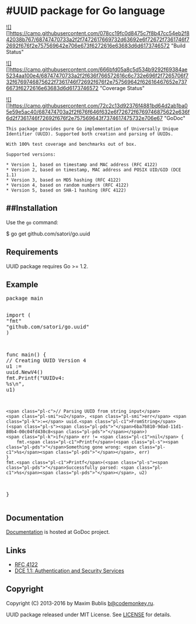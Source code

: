 #UUID package for Go language
=

[![]](https://travis-ci.org/satori/go.uuid)
[]https://camo.githubusercontent.com/078cc19fc0d8475c7f8b47cc54eb2f842038b767/68747470733a2f2f7472617669732d63692e6f72672f7361746f72692f676f2e757569642e706e673f6272616e63683d6d6173746572 "Build Status" 

[![]](https://coveralls.io/github/satori/go.uuid)
[]https://camo.githubusercontent.com/666bfd05a8c5d534b9292f69384ae5234aa100e4/68747470733a2f2f636f766572616c6c732e696f2f7265706f732f6769746875622f7361746f72692f676f2e757569642f62616467652e7376673f6272616e63683d6d6173746572 "Coverage Status" 

[![]](http://godoc.org/github.com/satori/go.uuid)
[]https://camo.githubusercontent.com/72c2c13d92376f4881bd64d2ab1ba05e59e5ac40/687474703a2f2f676f646f632e6f72672f6769746875622e636f6d2f7361746f72692f676f2e757569643f7374617475732e706e67 "GoDoc"



    This package provides pure Go implementation of Universally Unique Identifier (UUID). Supported both creation and parsing of UUIDs.

    With 100% test coverage and benchmarks out of box.

    Supported versions:

    * Version 1, based on timestamp and MAC address (RFC 4122)
    * Version 2, based on timestamp, MAC address and POSIX UID/GID (DCE 1.1)
    * Version 3, based on MD5 hashing (RFC 4122)
    * Version 4, based on random numbers (RFC 4122)
    * Version 5, based on SHA-1 hashing (RFC 4122)


##Installation
-
Use the `go` command:

$ go get github.com/satori/go.uuid


<h2>Requirements</h2>

<p>UUID package requires Go &gt;= 1.2.</p>

<h2>Example</h2>

<div class="highlight highlight-source-go"><pre><span class="pl-k">package</span> main

<span class="pl-k">import</span> (
    <span class="pl-s"><span class="pl-pds">"</span>fmt<span class="pl-pds">"</span></span>
    <span class="pl-s"><span class="pl-pds">"</span>github.com/satori/go.uuid<span class="pl-pds">"</span></span>
)

<span class="pl-k">func</span> <span class="pl-en">main</span>() {
    <span class="pl-c">// Creating UUID Version 4</span>
    <span class="pl-smi">u1</span> <span class="pl-k">:=</span> uuid.<span class="pl-c1">NewV4</span>()
    fmt.<span class="pl-c1">Printf</span>(<span class="pl-s"><span class="pl-pds">"</span>UUIDv4: <span class="pl-c1">%s</span><span class="pl-cce">\n</span><span class="pl-pds">"</span></span>, u1)

    <span class="pl-c">// Parsing UUID from string input</span>
    <span class="pl-smi">u2</span>, <span class="pl-smi">err</span> <span class="pl-k">:=</span> uuid.<span class="pl-c1">FromString</span>(<span class="pl-s"><span class="pl-pds">"</span>6ba7b810-9dad-11d1-80b4-00c04fd430c8<span class="pl-pds">"</span></span>)
    <span class="pl-k">if</span> err != <span class="pl-c1">nil</span> {
        fmt.<span class="pl-c1">Printf</span>(<span class="pl-s"><span class="pl-pds">"</span>Something gone wrong: <span class="pl-c1">%s</span><span class="pl-pds">"</span></span>, err)
    }
    fmt.<span class="pl-c1">Printf</span>(<span class="pl-s"><span class="pl-pds">"</span>Successfully parsed: <span class="pl-c1">%s</span><span class="pl-pds">"</span></span>, u2)
}</pre></div>


<h2>Documentation</h2>

<p><a href="http://godoc.org/github.com/satori/go.uuid">Documentation</a> is hosted at GoDoc project.</p>

<h2>Links</h2>

<ul>
<li><a href="http://tools.ietf.org/html/rfc4122">RFC 4122</a></li>
<li><a href="http://pubs.opengroup.org/onlinepubs/9696989899/chap5.htm#tagcjh_08_02_01_01">DCE 1.1: Authentication and Security Services</a></li>
</ul>


<h2>Copyright</h2>

<p>Copyright (C) 2013-2016 by Maxim Bublis <a href="mailto:b@codemonkey.ru">b@codemonkey.ru</a>.</p>

<p>UUID package released under MIT License.
See <a href="https://github.com/satori/go.uuid/blob/master/LICENSE">LICENSE</a> for details.</p>
